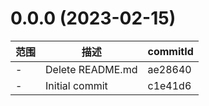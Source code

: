 # 0.0.0 (2023-02-15)

范围|描述|commitId
--|--|--
 - | Delete README.md | ae28640
 - | Initial commit | c1e41d6

